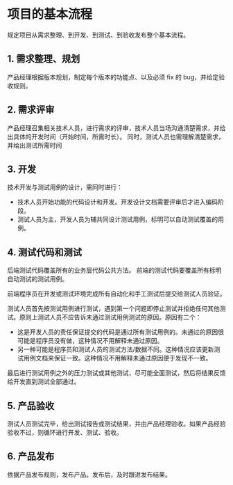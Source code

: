 # 项目的基本流程

规定项目从需求整理、到开发、到测试、到验收发布整个基本流程。

## 1. 需求整理、规划

产品经理根据版本规划，制定每个版本的功能点、以及必须 fix 的 bug，并给定验收规则。

## 2. 需求评审

产品经理召集相关技术人员，进行需求的评审，技术人员当场沟通清楚需求，并给出具体的开发时间（开始时间，所需时长）。
同时，测试人员也需理解清楚需求，并给出测试所需时间

## 3. 开发

技术开发与测试用例的设计，需同时进行：

- 技术人员开始功能的代码设计和开发。开发设计文档需要评审后才进入编码阶段。
- 测试人员为主，开发人员为辅共同设计测试用例，标明可以自动测试覆盖的用例。

## 4. 测试代码和测试

后端测试代码覆盖所有的业务层代码公共方法。
前端的测试代码要覆盖所有标明自动测试的测试用例。

前端程序员在开发或测试环境完成所有自动化和手工测试后提交给测试人员验证。

测试人员首先按测试用例进行测试，遇到第一个问题即停止测试并拒绝任何其他测试。原则上测试人员不应告诉未通过测试用例测试的原因。原因有二个：

- 这是开发人员的责任保证提交的代码是通过所有测试用例的。未通过的原因很可能是程序员没有做，这种情况不用解释未通过原因。
- 另一种可能是程序员和测试人员的测试方法/数据不同。这种情况应该更新测试用例文档来保证一致。这种情况不用解释未通过原因便于发现不一致。

最后进行测试用例之外的压力测试或其他测试，尽可能全面测试，然后将结果反馈给开发直到测试全部通过。

## 5. 产品验收

测试人员测试完毕，给出测试报告或测试结果，并由产品经理验收。如果产品经验验收不过，则循环进行开发、测试、验收。

## 6. 产品发布

依据产品发布规则，发布产品。发布后，及时跟进发布结果。
